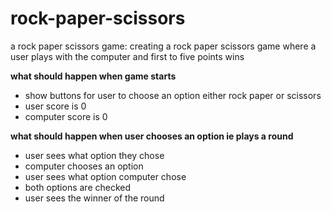 # rock-paper-scissors
a rock paper scissors game:
creating a rock paper scissors game where a user plays with the computer and first to five points wins

**what should happen when game starts**

- show buttons for user to choose an option either rock paper or scissors
- user score is 0
- computer score is 0

**what should happen when user chooses an option ie plays a round**

- user sees what option they chose
- computer chooses an option
- user sees what option computer chose
- both options are checked 
- user sees the winner of the round
